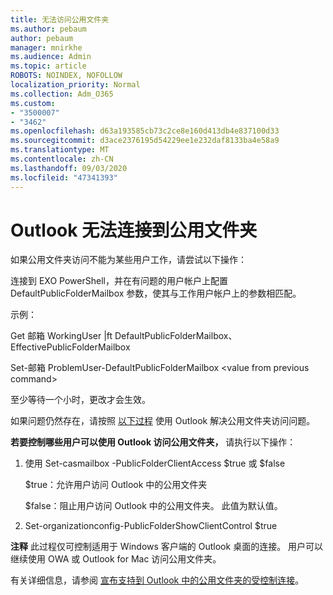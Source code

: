 ```yaml
---
title: 无法访问公用文件夹
ms.author: pebaum
author: pebaum
manager: mnirkhe
ms.audience: Admin
ms.topic: article
ROBOTS: NOINDEX, NOFOLLOW
localization_priority: Normal
ms.collection: Adm_O365
ms.custom:
- "3500007"
- "3462"
ms.openlocfilehash: d63a193585cb73c2ce8e160d413db4e837100d33
ms.sourcegitcommit: d3ace2376195d54229ee1e232daf8133ba4e58a9
ms.translationtype: MT
ms.contentlocale: zh-CN
ms.lasthandoff: 09/03/2020
ms.locfileid: "47341393"
---
```

# <a name="outlook-cannot-connect-to-public-folders"></a>Outlook 无法连接到公用文件夹

如果公用文件夹访问不能为某些用户工作，请尝试以下操作：

连接到 EXO PowerShell，并在有问题的用户帐户上配置 DefaultPublicFolderMailbox 参数，使其与工作用户帐户上的参数相匹配。

示例：

Get 邮箱 WorkingUser |ft DefaultPublicFolderMailbox、EffectivePublicFolderMailbox

Set-邮箱 ProblemUser-DefaultPublicFolderMailbox \<value from previous command>

至少等待一个小时，更改才会生效。

如果问题仍然存在，请按照 [以下过程](https://aka.ms/pfcte) 使用 Outlook 解决公用文件夹访问问题。
 
**若要控制哪些用户可以使用 Outlook 访问公用文件夹，** 请执行以下操作：

1.  使用 Set-casmailbox <mailboxname> -PublicFolderClientAccess $true 或 $false  
      
    $true：允许用户访问 Outlook 中的公用文件夹  
      
    $false：阻止用户访问 Outlook 中的公用文件夹。 此值为默认值。  
        
2.  Set-organizationconfig-PublicFolderShowClientControl $true   
      
**注释** 此过程仅可控制适用于 Windows 客户端的 Outlook 桌面的连接。 用户可以继续使用 OWA 或 Outlook for Mac 访问公用文件夹。
 
有关详细信息，请参阅 [宣布支持到 Outlook 中的公用文件夹的受控制连接](https://aka.ms/controlpf)。